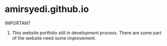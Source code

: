 # amirsyedi.github.io

IMPORTANT
1. This website portfolio still in development process. There are some part of the website need some improvement.
